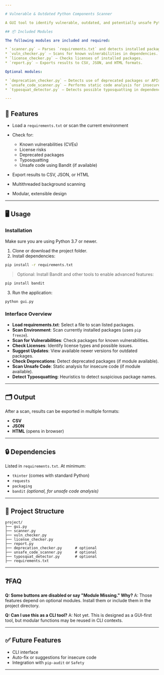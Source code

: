 ```yaml
---

# Vulnerable & Outdated Python Components Scanner

A GUI tool to identify vulnerable, outdated, and potentially unsafe Python dependencies using a combination of static analysis, license checks, and other heuristics. Built with Tkinter, it allows scanning via `requirements.txt` or the active environment.

## 📦 Included Modules

The following modules are included and required:

* `scanner.py` – Parses `requirements.txt` and detects installed packages.
* `vuln_checker.py` – Scans for known vulnerabilities in dependencies.
* `license_checker.py` – Checks licenses of installed packages.
* `report.py` – Exports results to CSV, JSON, and HTML formats.

Optional modules:

* `deprecation_checker.py` – Detects use of deprecated packages or APIs.
* `unsafe_code_scanner.py` – Performs static code analysis for insecure patterns.
* `typosquat_detector.py` – Detects possible typosquatting in dependencies.

---
```


## 🚀 Features

* Load a `requirements.txt` or scan the current environment
* Check for:

  * Known vulnerabilities (CVEs)
  * License risks
  * Deprecated packages
  * Typosquatting
  * Unsafe code using Bandit (if available)
* Export results to CSV, JSON, or HTML
* Multithreaded background scanning
* Modular, extensible design

---

## 🖥️ Usage

### Installation

Make sure you are using Python 3.7 or newer.

1. Clone or download the project folder.
2. Install dependencies:

```bash
pip install -r requirements.txt
```

> Optional: Install Bandit and other tools to enable advanced features:

```bash
pip install bandit
```

3. Run the application:

```bash
python gui.py
```

### Interface Overview

* **Load requirements.txt**: Select a file to scan listed packages.
* **Scan Environment**: Scan currently installed packages (uses `pip freeze`).
* **Scan for Vulnerabilities**: Check packages for known vulnerabilities.
* **Check Licenses**: Identify license types and possible issues.
* **Suggest Updates**: View available newer versions for outdated packages.
* **Check Deprecations**: Detect deprecated packages (if module available).
* **Scan Unsafe Code**: Static analysis for insecure code (if module available).
* **Detect Typosquatting**: Heuristics to detect suspicious package names.

---

## 🗂️ Output

After a scan, results can be exported in multiple formats:

* **CSV**
* **JSON**
* **HTML** (opens in browser)

---

## 🔒 Dependencies

Listed in `requirements.txt`. At minimum:

* `tkinter` (comes with standard Python)
* `requests`
* `packaging`
* `bandit` *(optional, for unsafe code analysis)*

---

## 📁 Project Structure

```
project/
├── gui.py
├── scanner.py
├── vuln_checker.py
├── license_checker.py
├── report.py
├── deprecation_checker.py      # optional
├── unsafe_code_scanner.py      # optional
├── typosquat_detector.py       # optional
├── requirements.txt
```

---

## ❓FAQ

**Q: Some buttons are disabled or say "Module Missing." Why?**
A: Those features depend on optional modules. Install them or include them in the project directory.

**Q: Can I use this as a CLI tool?**
A: Not yet. This is designed as a GUI-first tool, but modular functions may be reused in CLI contexts.

---

## ✅ Future Features

* CLI interface
* Auto-fix or suggestions for insecure code
* Integration with `pip-audit` or `Safety`

---
